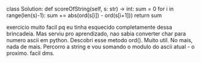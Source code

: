 class Solution:
    def scoreOfString(self, s: str) -> int:
        sum = 0
        for i in range(len(s)-1):
            sum += abs(ord(s[i]) - ord(s[i+1]))
        return sum

exercicio muito facil pq eu tinha esquecido completamente dessa brincadeia. Mas serviu pro aprendizado, nao sabia converter char para numero ascii em python. Descobri esse metodo ord(). Muito util. No mais, nada de mais. Percorro a string e vou somando o modulo do ascii atual - o proximo. facil dms. 